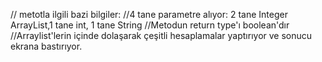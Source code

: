 

// metotla ilgili bazi bilgiler:
//4 tane parametre alıyor: 2 tane Integer ArrayList,1 tane int, 1 tane String
//Metodun return type'ı boolean'dır
//Arraylist'lerin içinde dolaşarak çeşitli hesaplamalar yaptırıyor ve sonucu ekrana bastırıyor.
